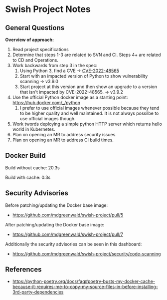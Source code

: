 # Swish Project Notes



## General Questions

**Overview of approach:**
1. Read project specifications
2. Determine that steps 1-3 are related to SVN and CI. Steps 4+ are related to CD and Operations.
3. Work backwards from step 3 in the spec:
   1. Using Python 3, find a CVE -> [CVE-2022-48565](https://nvd.nist.gov/vuln/detail/CVE-2022-48565)
   2. Start with an impacted version of Python to show vulnerability scanning -> v3.9.0
   3. Start project at this version and then show an upgrade to a version that isn't impacted by CVE-2022-48565. -> v3.9.2
4. Use the official Python docker image as a starting point: https://hub.docker.com/_/python
   1. I prefer to use official images whenever possible because they tend to be higher quality and well maintained. It is not always possilbe to use official images though.
5. Work twords deploying a simple python HTTP server which returns hello world in Kubernetes.
6. Plan on opening an MR to address security issues.
7. Plan on opening an MR to address CI build times.



## Docker Build

Build without cache: 20.3s

Build with cache: 0.3s



## Security Advisories

Before patching/updating the Docker base image:

* https://github.com/mdgreenwald/swish-project/pull/5

After patching/updating the Docker base image:

* https://github.com/mdgreenwald/swish-project/pull/7

Additionally the security advisories can be seen in this dashboard:

* https://github.com/mdgreenwald/swish-project/security/code-scanning

## References

* https://python-poetry.org/docs/faq#poetry-busts-my-docker-cache-because-it-requires-me-to-copy-my-source-files-in-before-installing-3rd-party-dependencies